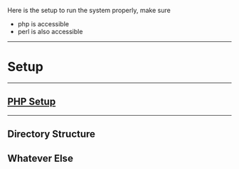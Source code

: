 Here is the setup to run the system properly, make sure

* php is accessible
* perl is also accessible

---

# Setup

---

## [PHP Setup](/Setup/phpsetup.md)

---

## Directory Structure

## Whatever Else



